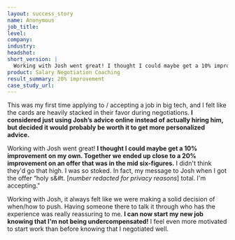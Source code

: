 ```yaml
---
layout: success_story
name: Anonymous
job_title: 
level: 
company: 
industry:
headshot:
short_version: |
  Working with Josh went great! I thought I could maybe get a 10% improvement on my own. **Together we ended up close to a 20% improvement on an offer that was in the mid six-figures.** I didn't think they'd go that high. I was so stoked. In fact, my message to Josh when I got the offer “holy s&#t. [number redacted for privacy reasons] total. i'm accepting."
product: Salary Negotiation Coaching
result_summary: 20% improvement 
case_study_url:
---
```


This was my first time applying to / accepting a job in big tech, and I felt like the cards are heavily stacked in their favor during negotiations. **I considered just using Josh’s advice online instead of actually hiring him, but decided it would probably be worth it to get more personalized advice.**

Working with Josh went great! **I thought I could maybe get a 10% improvement on my own. Together we ended up close to a 20% improvement on an offer that was in the mid six-figures.** I didn't think they'd go that high. I was so stoked. In fact, my message to Josh when I got the offer “holy s&#t. [*number redacted for privacy reasons*] total. I'm accepting." 

Working with Josh, it always felt like we were making a solid decision of when/how to push. Having someone there to talk it through who has the experience was really reassuring to me. **I can now start my new job knowing that I'm not being undercompensated!** I feel even more motivated to start work than before knowing that I negotiated well.